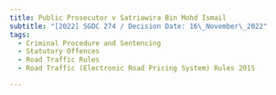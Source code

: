 ```yaml
---
title: Public Prosecutor v Satriawira Bin Mohd Ismail
subtitle: "[2022] SGDC 274 / Decision Date: 16\_November\_2022"
tags:
  - Criminal Procedure and Sentencing
  - Statutory Offences
  - Road Traffic Rules
  - Road Traffic (Electronic Road Pricing System) Rules 2015

---
```

